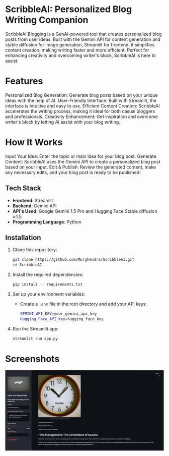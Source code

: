 # ScribbleAI: Personalized Blog Writing Companion
ScribbleAI Blogging is a GenAI-powered tool that creates personalized blog posts from user ideas. Built with the Gemini API for content generation and stable diffusion for image generation, Streamlit for frontend, it simplifies content creation, making writing faster and more efficient. Perfect for enhancing creativity and overcoming writer's block, ScribbleAI is here to assist.

# Features
Personalized Blog Generation: Generate blog posts based on your unique ideas with the help of AI.
User-Friendly Interface: Built with Streamlit, the interface is intuitive and easy to use.
Efficient Content Creation: ScribbleAI accelerates the writing process, making it ideal for both casual bloggers and professionals.
Creativity Enhancement: Get inspiration and overcome writer's block by letting AI assist with your blog writing.
# How It Works
Input Your Idea: Enter the topic or main idea for your blog post.
Generate Content: ScribbleAI uses the Gemini API to create a personalized blog post based on your input.
Edit & Publish: Review the generated content, make any necessary edits, and your blog post is ready to be published!
## Tech Stack

- **Frontend**: Streamlit
- **Backend**: Gemini API
- **API's Used**: Google Gemini 1.5 Pro and Hugging Face Stable diffusion v.1.5
- **Programming Language**: Python

## Installation

1. Clone this repository:
    ```bash
    git clone https://github.com/Murghendra/ScribbleAI.git
    cd ScribbleAI
    ```

2. Install the required dependencies:
    ```bash
    pip install -r requirements.txt
    ```

3. Set up your environment variables:
    - Create a `.env` file in the root directory and add your API keys:
      ```bash
      GEMINI_API_KEY=your_gemini_api_key
      Hugging_Face_API_Key=hugging_face_key
      ```

4. Run the Streamlit app:
    ```bash
    streamlit run app.py
    ```

# Screenshots
![Snapshot](/images/1.png)

